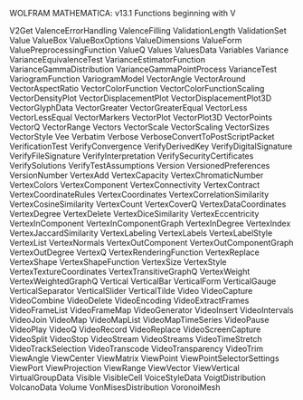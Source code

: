 
WOLFRAM MATHEMATICA: v13.1
Functions beginning with V

V2Get
ValenceErrorHandling
ValenceFilling
ValidationLength
ValidationSet
Value
ValueBox
ValueBoxOptions
ValueDimensions
ValueForm
ValuePreprocessingFunction
ValueQ
Values
ValuesData
Variables
Variance
VarianceEquivalenceTest
VarianceEstimatorFunction
VarianceGammaDistribution
VarianceGammaPointProcess
VarianceTest
VariogramFunction
VariogramModel
VectorAngle
VectorAround
VectorAspectRatio
VectorColorFunction
VectorColorFunctionScaling
VectorDensityPlot
VectorDisplacementPlot
VectorDisplacementPlot3D
VectorGlyphData
VectorGreater
VectorGreaterEqual
VectorLess
VectorLessEqual
VectorMarkers
VectorPlot
VectorPlot3D
VectorPoints
VectorQ
VectorRange
Vectors
VectorScale
VectorScaling
VectorSizes
VectorStyle
Vee
Verbatim
Verbose
VerboseConvertToPostScriptPacket
VerificationTest
VerifyConvergence
VerifyDerivedKey
VerifyDigitalSignature
VerifyFileSignature
VerifyInterpretation
VerifySecurityCertificates
VerifySolutions
VerifyTestAssumptions
Version
VersionedPreferences
VersionNumber
VertexAdd
VertexCapacity
VertexChromaticNumber
VertexColors
VertexComponent
VertexConnectivity
VertexContract
VertexCoordinateRules
VertexCoordinates
VertexCorrelationSimilarity
VertexCosineSimilarity
VertexCount
VertexCoverQ
VertexDataCoordinates
VertexDegree
VertexDelete
VertexDiceSimilarity
VertexEccentricity
VertexInComponent
VertexInComponentGraph
VertexInDegree
VertexIndex
VertexJaccardSimilarity
VertexLabeling
VertexLabels
VertexLabelStyle
VertexList
VertexNormals
VertexOutComponent
VertexOutComponentGraph
VertexOutDegree
VertexQ
VertexRenderingFunction
VertexReplace
VertexShape
VertexShapeFunction
VertexSize
VertexStyle
VertexTextureCoordinates
VertexTransitiveGraphQ
VertexWeight
VertexWeightedGraphQ
Vertical
VerticalBar
VerticalForm
VerticalGauge
VerticalSeparator
VerticalSlider
VerticalTilde
Video
VideoCapture
VideoCombine
VideoDelete
VideoEncoding
VideoExtractFrames
VideoFrameList
VideoFrameMap
VideoGenerator
VideoInsert
VideoIntervals
VideoJoin
VideoMap
VideoMapList
VideoMapTimeSeries
VideoPause
VideoPlay
VideoQ
VideoRecord
VideoReplace
VideoScreenCapture
VideoSplit
VideoStop
VideoStream
VideoStreams
VideoTimeStretch
VideoTrackSelection
VideoTranscode
VideoTransparency
VideoTrim
ViewAngle
ViewCenter
ViewMatrix
ViewPoint
ViewPointSelectorSettings
ViewPort
ViewProjection
ViewRange
ViewVector
ViewVertical
VirtualGroupData
Visible
VisibleCell
VoiceStyleData
VoigtDistribution
VolcanoData
Volume
VonMisesDistribution
VoronoiMesh
